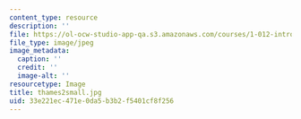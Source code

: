 ```yaml
---
content_type: resource
description: ''
file: https://ol-ocw-studio-app-qa.s3.amazonaws.com/courses/1-012-introduction-to-civil-engineering-design-spring-2002/33e221ec471e0da5b3b2f5401cf8f256_thames2small.jpg
file_type: image/jpeg
image_metadata:
  caption: ''
  credit: ''
  image-alt: ''
resourcetype: Image
title: thames2small.jpg
uid: 33e221ec-471e-0da5-b3b2-f5401cf8f256
---
```

